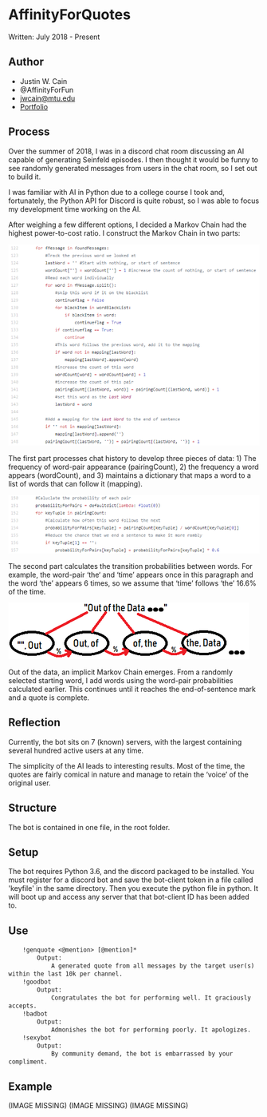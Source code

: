 # AffinityForQuotes
Written: July 2018 - Present
## Author
- Justin W. Cain 
- @AffinityForFun
- jwcain@mtu.edu
- [Portfolio](https://jwcain.github.io/Portfolio/)

## Process
Over the summer of 2018, I was in a discord chat room discussing an AI capable of generating Seinfeld episodes. I then thought it would be funny to see randomly generated messages from users in the chat room, so I set out to build it.

I was familiar with AI in Python due to a college course I took and, fortunately, the Python API for Discord is quite robust, so I was able to focus my development time working on the AI. 

After weighing a few different options, I decided a Markov Chain had the highest power-to-cost ratio. I construct the Markov Chain in two parts:

![Data Crunch](Images/Code%20Snippet%20AffinityForQuotes_2.png)

The first part processes chat history to develop three pieces of data: 1) The frequency of word-pair appearance (pairingCount), 2) the frequency a word appears (wordCount), and 3) maintains a dictionary that maps a word to a list of words that can follow it (mapping).

![Probability Pairs](Images/Code%20Snippet%20AffinityForQuotes.PNG)

The second part calculates the transition probabilities between words. For example, the word-pair ‘the‘ and ‘time’ appears once in this paragraph and the word ‘the’ appears 6 times, so we assume that ‘time’ follows ‘the’ 16.6% of the time.

![Visualization of chain](Images/AfQ_Explanation.png)

Out of the data, an implicit Markov Chain emerges. From a randomly selected starting word, I add words using the word-pair probabilities calculated earlier. This continues until it reaches the end-of-sentence mark and a quote is complete.
	
## Reflection 
Currently, the bot sits on 7 (known) servers, with the largest containing several hundred active users at any time.

The simplicity of the AI leads to interesting results. Most of the time, the quotes are fairly comical in nature and manage to retain the ‘voice’ of the original user.

## Structure
The bot is contained in one file, in the root folder. 
	
## Setup
The bot requires Python 3.6, and the discord packaged to be installed. You must register for a discord bot and save the bot-client token in a file called 'keyfile' in the same directory. Then you execute the python file in python. It will boot up and access any server that that bot-client ID has been added to.
	
## Use
```
	!genquote <@mention> [@mention]*
		Output:
			A generated quote from all messages by the target user(s) within the last 10k per channel.
	!goodbot
		Output:
			Congratulates the bot for performing well. It graciously accepts.
	!badbot
		Output:
			Admonishes the bot for performing poorly. It apologizes.
	!sexybot
		Output:
			By community demand, the bot is embarrassed by your compliment.
```
			
## Example
(IMAGE MISSING)
(IMAGE MISSING)
(IMAGE MISSING)	
	
